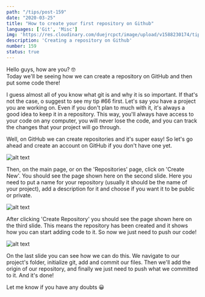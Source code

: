 ```yaml
---
path: "/tips/post-159"
date: "2020-03-25"
title: "How to create your first repository on Github"
languages: ['Git', 'Misc']
img: 'https://res.cloudinary.com/duejrcpct/image/upload/v1588230174/tips/159-1_oex3mk.png'
description: 'Creating a repository on Github'
number: 159
status: true
---
```


Hello guys, how are you? 🤓  
Today we'll be seeing how we can create a repository on GitHub and then put some code there!

I guess almost all of you know what git is and why it is so important. If that's not the case, o suggest to see my tip #66 first.
Let's say you have a project you are working on. Even if you don't plan to much with it, it's always a good idea to keep it in a repository. This way, you'll always have access to your code on any computer, you will never lose the code, and you can track the changes that your project will go through.

Well, on GitHub we can create repositories and it's super easy! So let's go ahead and create an account on GitHub if you don't have one yet.

![alt text](https://res.cloudinary.com/duejrcpct/image/upload/v1588230174/tips/159-2_qpye1g.png "Github - creating repo")

Then, on the main page, or on the 'Repositories' page, click on 'Create New'. You should see the page shown here on the second slide. Here you need to put a name for your repository (usually it should be the name of your project), add a description for it and choose if you want it to be public or private.

![alt text](https://res.cloudinary.com/duejrcpct/image/upload/v1588230175/tips/159-3_airncs.png "Github - creating repo")

After clicking 'Create Repository' you should see the page shown here on the third slide. This means the repository has been created and it shows how you can start adding code to it. So now we just need to push our code!

![alt text](https://res.cloudinary.com/duejrcpct/image/upload/v1588230175/tips/159-4_wgppm0.png "Github - adding & pushing files")

On the last slide you can see how we can do this. We navigate to our project's folder, initialize git, add and commit our files. Then we'll add the origin of our repository, and finally we just need to push what we committed to it. And it's done!

Let me know if you have any doubts 😀



